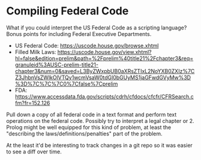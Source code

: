 # Compiling Federal Code

What if you could interpret the US Federal Code as a scripting language? Bonus points for including Federal Executive Departments.

- US Federal Code: https://uscode.house.gov/browse.xhtml
- Filled Milk Laws: https://uscode.house.gov/view.xhtml?hl=false&edition=prelim&path=%2Fprelim%40title21%2Fchapter3&req=granuleid%3AUSC-prelim-title21-chapter3&num=0&saved=L3ByZWxpbUB0aXRsZTIxL2NoYXB0ZXIz%7CZ3JhbnVsZWlkOlVTQy1wcmVsaW0tdGl0bGUyMS1jaGFwdGVyMw%3D%3D%7C%7C%7C0%7Cfalse%7Cprelim
- FDA: https://www.accessdata.fda.gov/scripts/cdrh/cfdocs/cfcfr/CFRSearch.cfm?fr=152.126

Pull down a copy of all federal code in a text format and perform text operations on the federal code. Possibly try to interpret a legal chapter or 2. Prolog might be well equipped for this kind of problem, at least the "describing the laws/definitions/penalties" part of the problem.

At the least it'd be interesting to track changes in a git repo so it was easier to see a diff over time.
